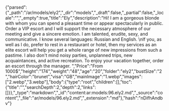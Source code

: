 {"parsed":{"_path":"/ar/models/ely2","_dir":"models","_draft":false,"_partial":false,"_locale":"","_empty":true,"title":"Ely","description":"Hi! I am a gorgeous blonde with whom you can spend a pleasant time or appear spectacularly in public. Order a VIP escort and I will support the necessary atmosphere of our meeting and give a sincere emotion. I am talented, erudite, sexy, and communicative. I know several languages: Russian and English.  \nIf you, as well as I do, prefer to rest in a restaurant or hotel, then my services as an elite escort will help you get a whole range of new impressions from such a pastime. I also don't mind noisy parties, unplanned trips, new acquaintances, and active recreation. To enjoy your vacation together, order an escort through the manager.  ","Price":"From 1000$","height":"174","weight":"48","age":"20","folder":"ely2","bustSize":"2","hairColor":"brunet","visa":"GB","mainImage":"1.webp","images":["2.webp","3.webp"],"body":{"type":"root","children":[],"toc":{"title":"","searchDepth":2,"depth":2,"links":[]}},"_type":"markdown","_id":"content:ar:models:96.ely2.md","_source":"content","_file":"ar/models/96.ely2.md","_extension":"md"},"hash":"nDifhAndbv"}